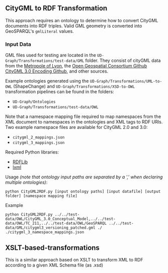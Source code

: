 ## CityGML to RDF Transformation
This approach requires an ontology to determine how to convert CityGML documents into RDF triples. Valid GML geometry is converted into GeoSPARQL's `gmlLiteral` values.

### Input Data
GML files used for testing are located in the `UD-Graph/Transformations/test-data/GML` folder. They consist of cityGML data from the [Metropole of Lyon](https://data.grandlyon.com/accueil), the [Open Geospatial Consortium Github CityGML 3.0 Encoding Github](https://github.com/opengeospatial/CityGML-3.0Encodings/tree/master/CityGML/Examples), and other sources.

Example ontologies generated using the `UD-Graph/Transformations/UML-to-OWL` (ShapeChange) and `UD-Graph/Transformations/XSD-to-OWL` transformation pipelines can be found in the folders:
* `UD-Graph/Ontologies`
* `UD-Graph/Transformations/test-data/OWL`

Note that a namespace mapping file required to map namespaces from the XML document to namespaces in the ontologies and XML tags to RDF URIs. Two example namespace files are available for CityGML 2.0 and 3.0:
* `citygml_2_mappings.json`
* `citygml_3_mappings.json`

Required Python libraries:
* [RDFLib](https://rdflib.readthedocs.io/)
* [lxml](https://lxml.de/)

Usage _(note that ontology input paths are separated by a ',' when declaring multiple ontologies)_:
```
python CityGML2RDF.py [input ontology paths] [input datafile] [output folder] [namespace mapping file]
```

Example 
```
python CityGML2RDF.py ../../test-data/OWL/CityGML_3.0_Conceptual_Model,../../test-data/OWL/TC_211,../../test-data/OWL/GeoSPARQL ../../test-data/GML/citygml3_versioning_patched.gml ./ ./citygml_3_namespace_mappings.json
```

## XSLT-based-transformations
This is a similar approach based on XSLT to transform XML to RDF according to a given XML Schema file (as .xsd)